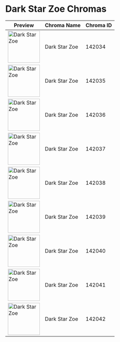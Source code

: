 # Dark Star Zoe Chromas

| Preview | Chroma Name | Chroma ID |
|---|---|---|
| <img src='https://raw.communitydragon.org/latest/plugins/rcp-be-lol-game-data/global/default/v1/champion-chroma-images/142/142034.png' alt='Dark Star Zoe' width='100'> | Dark Star Zoe | 142034 |
| <img src='https://raw.communitydragon.org/latest/plugins/rcp-be-lol-game-data/global/default/v1/champion-chroma-images/142/142035.png' alt='Dark Star Zoe' width='100'> | Dark Star Zoe | 142035 |
| <img src='https://raw.communitydragon.org/latest/plugins/rcp-be-lol-game-data/global/default/v1/champion-chroma-images/142/142036.png' alt='Dark Star Zoe' width='100'> | Dark Star Zoe | 142036 |
| <img src='https://raw.communitydragon.org/latest/plugins/rcp-be-lol-game-data/global/default/v1/champion-chroma-images/142/142037.png' alt='Dark Star Zoe' width='100'> | Dark Star Zoe | 142037 |
| <img src='https://raw.communitydragon.org/latest/plugins/rcp-be-lol-game-data/global/default/v1/champion-chroma-images/142/142038.png' alt='Dark Star Zoe' width='100'> | Dark Star Zoe | 142038 |
| <img src='https://raw.communitydragon.org/latest/plugins/rcp-be-lol-game-data/global/default/v1/champion-chroma-images/142/142039.png' alt='Dark Star Zoe' width='100'> | Dark Star Zoe | 142039 |
| <img src='https://raw.communitydragon.org/latest/plugins/rcp-be-lol-game-data/global/default/v1/champion-chroma-images/142/142040.png' alt='Dark Star Zoe' width='100'> | Dark Star Zoe | 142040 |
| <img src='https://raw.communitydragon.org/latest/plugins/rcp-be-lol-game-data/global/default/v1/champion-chroma-images/142/142041.png' alt='Dark Star Zoe' width='100'> | Dark Star Zoe | 142041 |
| <img src='https://raw.communitydragon.org/latest/plugins/rcp-be-lol-game-data/global/default/v1/champion-chroma-images/142/142042.png' alt='Dark Star Zoe' width='100'> | Dark Star Zoe | 142042 |
